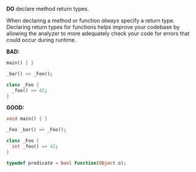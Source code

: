 
**DO** declare method return types.

When declaring a method or function *always* specify a return type.
Declaring return types for functions helps improve your codebase by allowing the
analyzer to more adequately check your code for errors that could occur during
runtime.

**BAD:**
```dart
main() { }

_bar() => _Foo();

class _Foo {
  _foo() => 42;
}
```

**GOOD:**
```dart
void main() { }

_Foo _bar() => _Foo();

class _Foo {
  int _foo() => 42;
}

typedef predicate = bool Function(Object o);
```

